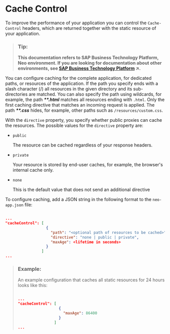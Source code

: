 <!-- loio1814d3603acd4ab18102a3b4984687b4 -->

# Cache Control

To improve the performance of your application you can control the `Cache-Control` headers, which are returned together with the static resource of your application.

> ### Tip:  
> **This documentation refers to SAP Business Technology Platform, Neo environment. If you are looking for documentation about other environments, see [SAP Business Technology Platform](https://help.sap.com/viewer/65de2977205c403bbc107264b8eccf4b/Cloud/en-US/6a2c1ab5a31b4ed9a2ce17a5329e1dd8.html "SAP Business Technology Platform (SAP BTP) is an integrated offering comprised of four technology portfolios: database and data management, application development and integration, analytics, and intelligent technologies. The platform offers users the ability to turn data into business value, compose end-to-end business processes, and build and extend SAP applications quickly.") :arrow_upper_right:.**

You can configure caching for the complete application, for dedicated paths, or resources of the application. If the path you specify ends with a slash character \(/\) all resources in the given directory and its sub-directories are matched. You can also specify the path using wildcards, for example, the path ***\*\*.html*** matches all resources ending with `.html`. Only the first caching directive that matches an incoming request is applied. The path ***\*\*.css*** hides, for example, other paths such as `/resources/custom.css`.

With the `directive` property, you specify whether public proxies can cache the resources. The possible values for the `directive` property are:

-   `public`

    The resource can be cached regardless of your response headers.

-   `private`

    Your resource is stored by end-user caches, for example, the browser's internal cache only.

-   `none`

    This is the default value that does not send an additional directive


To configure caching, add a JSON string in the following format to the `neo-app.json` file:

```json

...
"cacheControl": [
                  {
                    "path": "<optional path of resources to be cached>",
                    "directive": "none | public | private",
                    "maxAge": <lifetime in seconds>
                  }
                ]
...

```

> ### Example:  
> An example configuration that caches all static resources for 24 hours looks like this:
> 
> ```json
> 
> ...
> "cacheControl": [
>                   {
>                     "maxAge": 86400
>                   }
>                 ]
> ...
> ```

